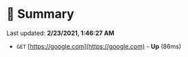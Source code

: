 # 📖 Summary
Last updated: **2/23/2021, 1:46:27 AM**

- `GET` [https://google.com](https://google.com) - **Up** (86ms)
